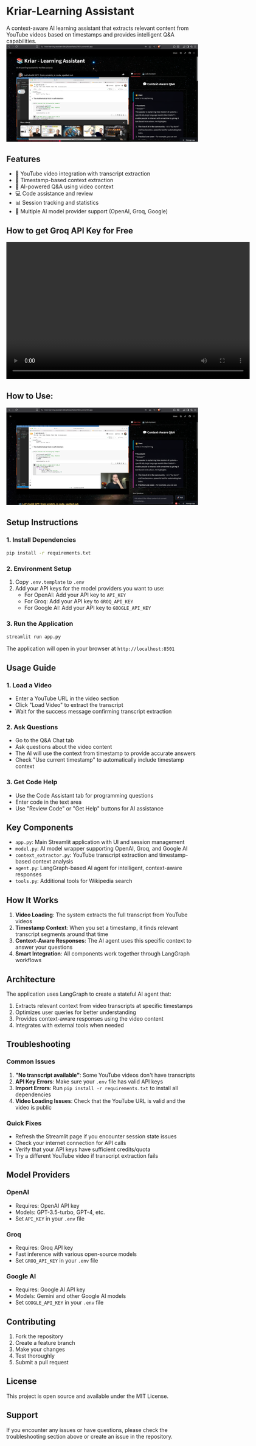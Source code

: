 # Kriar-Learning Assistant

A context-aware AI learning assistant that extracts relevant content from YouTube videos based on timestamps and provides intelligent Q&A capabilities.
![App UI](assets/AppUI.png)
## Features

- 🎥 YouTube video integration with transcript extraction
- 🎯 Timestamp-based context extraction 
- 🤖 AI-powered Q&A using video context
- 💻 Code assistance and review
- 📊 Session tracking and statistics
- 🔧 Multiple AI model provider support (OpenAI, Groq, Google)

## How to get Groq API Key for Free
<video width="640" height="360" controls>
  <source src="https://www.youtube.com/watch?v=TTG7Uo8lS1M" type="video/mp4">
</video>


## How to Use:
[![Watch Demo](assets/AppUI1.png)](https://drive.google.com/file/d/1vV6CIV5QWb-7QZbRp_zyDId5mApnQhNt/view?usp=sharing)
## Setup Instructions

### 1. Install Dependencies
```bash
pip install -r requirements.txt
```

### 2. Environment Setup
1. Copy `.env.template` to `.env`
2. Add your API keys for the model providers you want to use:
   - For OpenAI: Add your API key to `API_KEY`
   - For Groq: Add your API key to `GROQ_API_KEY`  
   - For Google AI: Add your API key to `GOOGLE_API_KEY`

### 3. Run the Application
```bash
streamlit run app.py
```

The application will open in your browser at `http://localhost:8501`

## Usage Guide

### 1. Load a Video
- Enter a YouTube URL in the video section
- Click "Load Video" to extract the transcript
- Wait for the success message confirming transcript extraction

### 2. Ask Questions
- Go to the Q&A Chat tab
- Ask questions about the video content
- The AI will use the context from timestamp to provide accurate answers
- Check "Use current timestamp" to automatically include timestamp context

### 3. Get Code Help
- Use the Code Assistant tab for programming questions
- Enter code in the text area
- Use "Review Code" or "Get Help" buttons for AI assistance

## Key Components

- `app.py`: Main Streamlit application with UI and session management
- `model.py`: AI model wrapper supporting OpenAI, Groq, and Google AI
- `context_extractor.py`: YouTube transcript extraction and timestamp-based context analysis
- `agent.py`: LangGraph-based AI agent for intelligent, context-aware responses
- `tools.py`: Additional tools for Wikipedia search

## How It Works

1. **Video Loading**: The system extracts the full transcript from YouTube videos
2. **Timestamp Context**: When you set a timestamp, it finds relevant transcript segments around that time
3. **Context-Aware Responses**: The AI agent uses this specific context to answer your questions
4. **Smart Integration**: All components work together through LangGraph workflows

## Architecture

The application uses LangGraph to create a stateful AI agent that:
1. Extracts relevant context from video transcripts at specific timestamps
2. Optimizes user queries for better understanding
3. Provides context-aware responses using the video content
4. Integrates with external tools when needed

## Troubleshooting

### Common Issues

1. **"No transcript available"**: Some YouTube videos don't have transcripts
2. **API Key Errors**: Make sure your `.env` file has valid API keys
3. **Import Errors**: Run `pip install -r requirements.txt` to install all dependencies
4. **Video Loading Issues**: Check that the YouTube URL is valid and the video is public

### Quick Fixes

- Refresh the Streamlit page if you encounter session state issues
- Check your internet connection for API calls
- Verify that your API keys have sufficient credits/quota
- Try a different YouTube video if transcript extraction fails

## Model Providers

### OpenAI
- Requires: OpenAI API key
- Models: GPT-3.5-turbo, GPT-4, etc.
- Set `API_KEY` in your `.env` file

### Groq
- Requires: Groq API key
- Fast inference with various open-source models
- Set `GROQ_API_KEY` in your `.env` file

### Google AI
- Requires: Google AI API key  
- Models: Gemini and other Google AI models
- Set `GOOGLE_API_KEY` in your `.env` file

## Contributing

1. Fork the repository
2. Create a feature branch
3. Make your changes
4. Test thoroughly
5. Submit a pull request

## License

This project is open source and available under the MIT License.

## Support

If you encounter any issues or have questions, please check the troubleshooting section above or create an issue in the repository.

